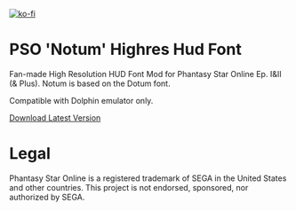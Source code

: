 [![ko-fi](https://www.ko-fi.com/img/githubbutton_sm.svg)](https://ko-fi.com/T6T416DT1)

# PSO 'Notum' Highres Hud Font
Fan-made High Resolution HUD Font Mod for Phantasy Star Online Ep. I&II (& Plus).
Notum is based on the Dotum font.

Compatible with Dolphin emulator only.

[Download Latest Version](https://github.com/eleriaqueen/pso-notum-hud-font/releases)

# Legal
Phantasy Star Online is a registered trademark of SEGA in the United States and other countries.
This project is not endorsed, sponsored, nor authorized by SEGA.

